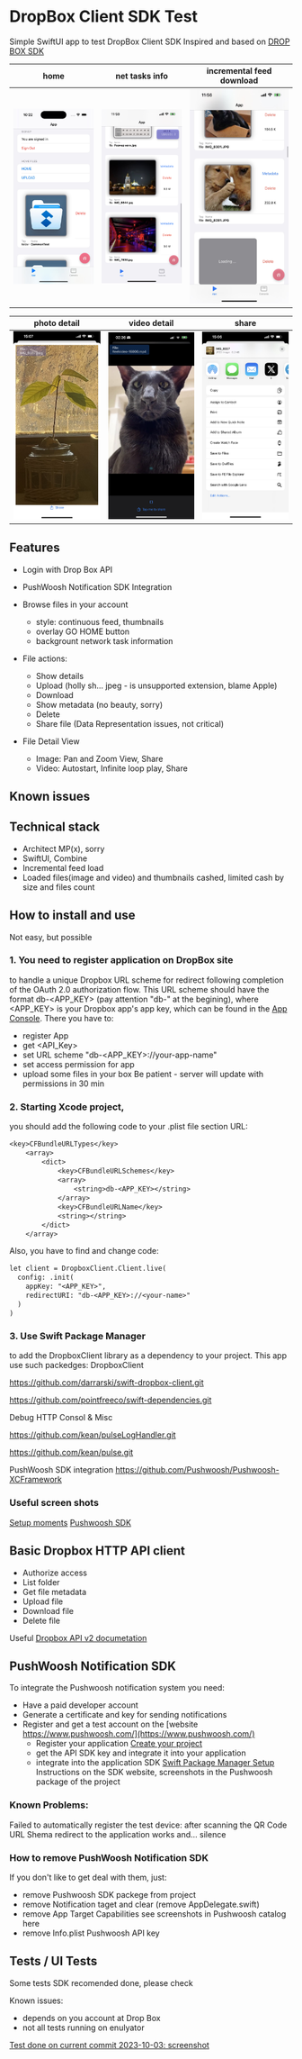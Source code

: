 # DropBox Client SDK Test
Simple SwiftUI app to test DropBox Client SDK
Inspired and based on [DROP BOX SDK](https://github.com/darrarski/swift-dropbox-client)

| home                                                                   | net tasks info                                                         | incremental feed download                                              |
| ---------------------------------------------------------------------- | ---------------------------------------------------------------------- | ---------------------------------------------------------------------- |
| ![](https://github.com/AMazkun/DrBoxClientTest/blob/main/IMG_8859.jpg) | ![](https://github.com/AMazkun/DrBoxClientTest/blob/main/IMG_8857.jpg) | ![](https://github.com/AMazkun/DrBoxClientTest/blob/main/IMG_8854.jpg) |


| photo detail                                                           | video detail                                                           | share                                                                  |
| ---------------------------------------------------------------------- | ---------------------------------------------------------------------- | ---------------------------------------------------------------------- |
| ![](https://github.com/AMazkun/DrBoxClientTest/blob/main/IMG_8858.jpg) | ![](https://github.com/AMazkun/DrBoxClientTest/blob/main/IMG_8866.jpg) | ![](https://github.com/AMazkun/DrBoxClientTest/blob/main/IMG_8871.jpg) |

## Features
- Login with Drop Box API
- PushWoosh Notification SDK Integration

- Browse files in your account
  - style: continuous feed, thumbnails
  - overlay GO HOME button
  - backgrount network task information
  
- File actions:
  - Show details
  - Upload (holly sh... jpeg - is unsupported extension, blame Apple)
  - Download
  - Show metadata (no beauty, sorry)
  - Delete
  - Share file (Data Representation issues, not critical)

- File Detail View
  - Image: Pan and Zoom View, Share
  - Video: Autostart, Infinite loop play, Share

## Known issues

## Technical stack
- Architect MP(x), sorry
- SwiftUI, Combine
- Incremental feed load
- Loaded files(image and video) and thumbnails cashed, limited cash by size and files count
## How to install and use

Not easy, but possible
### 1. You need to register application on DropBox site 
to handle a unique Dropbox URL scheme for redirect following completion of the OAuth 2.0 authorization flow. 
This URL scheme should have the format db-<APP_KEY> (pay attention "db-" at the begining), where <APP_KEY> is your Dropbox app's app key, which can be found in the [App Console](https://dropbox.com/developers/apps). There you have to:
- register App 
- get <API_Key>
- set URL scheme "db-<APP_KEY>://your-app-name"
- set access permission for app
- upload some files in your box
Be patient - server will update with permissions in 30 min

### 2. Starting Xcode project, 
you should add the following code to your .plist file section URL:
```
<key>CFBundleURLTypes</key>
    <array>
        <dict>
            <key>CFBundleURLSchemes</key>
            <array>
                <string>db-<APP_KEY></string>
            </array>
            <key>CFBundleURLName</key>
            <string></string>
        </dict>
    </array>
```
Also, you have to find and change code:
```
let client = DropboxClient.Client.live(
  config: .init(
    appKey: "<APP_KEY>",
    redirectURI: "db-<APP_KEY>://<your-name>"
  )
)
```
### 3. Use Swift Package Manager 
to add the DropboxClient library as a dependency to your project.
This app use such packedges:
DropboxClient

https://github.com/darrarski/swift-dropbox-client.git

https://github.com/pointfreeco/swift-dependencies.git

Debug HTTP Consol & Misc

https://github.com/kean/pulseLogHandler.git

https://github.com/kean/pulse.git

PushWoosh SDK integration
https://github.com/Pushwoosh/Pushwoosh-XCFramework

### Useful screen shots
[Setup moments](https://github.com/AMazkun/DrBoxClientTest/tree/main/SetupScreens)
[Pushwoosh SDK](https://github.com/AMazkun/DrBoxClientTest/tree/main/PushWoosh)
## Basic Dropbox HTTP API client
- Authorize access
- List folder
- Get file metadata
- Upload file
- Download file
- Delete file

Useful [Dropbox API v2 documetation](https://www.dropbox.com/developers/documentation/http/documentation)

## PushWoosh Notification SDK
To integrate the Pushwoosh notification system you need:
- Have a paid developer account
- Generate a certificate and key for sending notifications
- Register and get a test account on the [website https://www.pushwoosh.com/](https://www.pushwoosh.com/)
  - Register your application [Create your project](https://docs.pushwoosh.com/platform-docs/first-steps/start-with-your-project/create-your-project)
  - get the API SDK key and integrate it into your application 
  - integrate into the application SDK [Swift Package Manager Setup](https://docs.pushwoosh.com/platform-docs/pushwoosh-sdk/ios-push-notifications/setting-up-pushwoosh-ios-sdk/swift-package-manager-setup)
Instructions on the SDK website, screenshots in the Pushwoosh package of the project
### Known Problems:
Failed to automatically register the test device: after scanning the QR Code URL Shema redirect to the application works and... silence

### How to remove PushWoosh Notification SDK
If you don't like to get deal with them, just:
- remove Pushwoosh SDK packege from project
- remove Notification taget and clear (remove AppDelegate.swift)
- remove App Target Capabilities see screenshots in Pushwoosh catalog here
- remove Info.plist Pushwoosh API key

## Tests / UI Tests
Some tests SDK recomended done, please check

Known issues:
- depends on you account at Drop Box
- not all tests running on enulyator 

[Test done on current commit 2023-10-03: screenshot](https://github.com/AMazkun/DrBoxClientTest/blob/main/Screenshot%202023-10-03%20at%2018.12.01.jpg)
